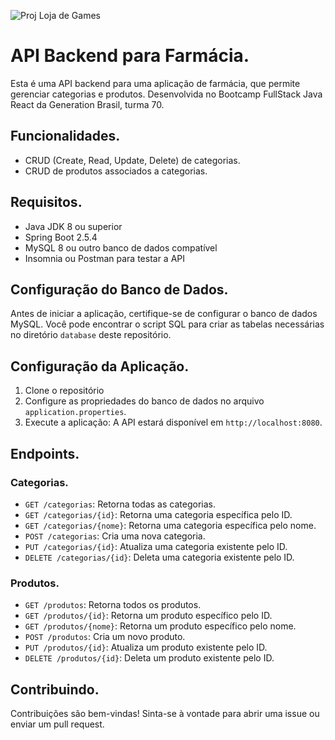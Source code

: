 ![Proj Loja de Games](https://github.com/ramosgab1/CRUD-farmacia-/assets/151580909/955628e1-5445-4f00-934a-ef67d0c22364)
# API Backend para Farmácia.

Esta é uma API backend para uma aplicação de farmácia, que permite gerenciar categorias e produtos. Desenvolvida no Bootcamp FullStack Java React da Generation Brasil, turma 70. 

## Funcionalidades.

- CRUD (Create, Read, Update, Delete) de categorias.
- CRUD de produtos associados a categorias.

## Requisitos.

- Java JDK 8 ou superior
- Spring Boot 2.5.4
- MySQL 8 ou outro banco de dados compatível
- Insomnia ou Postman para testar a API

## Configuração do Banco de Dados.

Antes de iniciar a aplicação, certifique-se de configurar o banco de dados MySQL. Você pode encontrar o script SQL para criar as tabelas necessárias no diretório `database` deste repositório.

## Configuração da Aplicação.

1. Clone o repositório
2. Configure as propriedades do banco de dados no arquivo `application.properties`.
3. Execute a aplicação: A API estará disponível em `http://localhost:8080`.

## Endpoints.

### Categorias.

- `GET /categorias`: Retorna todas as categorias.
- `GET /categorias/{id}`: Retorna uma categoria específica pelo ID.
- `GET /categorias/{nome}`: Retorna uma categoria específica pelo nome.
- `POST /categorias`: Cria uma nova categoria.
- `PUT /categorias/{id}`: Atualiza uma categoria existente pelo ID.
- `DELETE /categorias/{id}`: Deleta uma categoria existente pelo ID.

### Produtos.

- `GET /produtos`: Retorna todos os produtos.
- `GET /produtos/{id}`: Retorna um produto específico pelo ID.
- `GET /produtos/{nome}`: Retorna um produto específico pelo nome. 
- `POST /produtos`: Cria um novo produto.
- `PUT /produtos/{id}`: Atualiza um produto existente pelo ID.
- `DELETE /produtos/{id}`: Deleta um produto existente pelo ID.

## Contribuindo.

Contribuições são bem-vindas! Sinta-se à vontade para abrir uma issue ou enviar um pull request.
